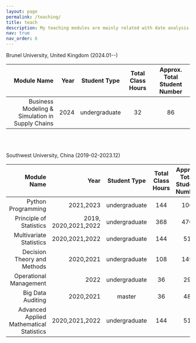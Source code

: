 ```yaml
---
layout: page
permalink: /teaching/
title: teach
description: My teaching modules are mainly related with date analysis and operational research.
nav: true
nav_order: 6
---
```


Brunel University, United Kingdom (2024.01--)

|Module Name | Year | Student Type | Total Class Hours|  Approx. Total Student Number|
|--:|--:|:--:|:--:|:--:|
|Business Modeling  & Simulation in Supply Chains | 2024 | undergraduate  | 32 |86

<br/><br/>

Southwest University, China (2019-02-2023.12)

|Module Name | Year | Student Type | Total Class Hours|  Approx. Total Student Number|
|--:|--:|:--:|:--:|:--:|
|Python Programming | 2021,2023 | undergraduate  | 144 |106
|Principle of Statistics | 2019, 2020,2021,2022 | undergraduate  | 368 |470
|Multivariate Statistics | 2020,2021,2022 | undergraduate | 144 | 51
|Decision Theory and Methods | 2020,2021 | undergraduate | 108| 149
|Operational Management | 2022 | undergraduate | 36 | 29
|Big Data Auditing | 2020,2021 | master | 36 | 48
|Advanced Applied Mathematical Statistics | 2020,2021,2022 | undergraduate | 144 | 51

<!--
For now, this page is assumed to be a static description of your courses. You can convert it to a collection similar to `_projects/` so that you can have a dedicated page for each course.

Organize your courses by years, topics, or universities, however you like!
-->